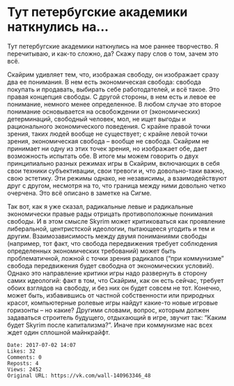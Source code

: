 # Тут петербугские академики наткнулись на...

Тут петербугские академики наткнулись на мое раннее творчество. Я перечитываю, и как-то сложно, да? Скажу пару слов о том, зачем это всё.
 
Скайрим удивляет тем, что, изображая свободу, он изображает сразу два ее понимания. В нем есть экономическая свобода: свобода покупать и продавать, выбирать себе работодателей, и всё такое. Это правая концепция свободы. С другой стороны, в нем есть и левое ее понимание, немного менее определенное. В любом случае это второе понимание основывается на освобождении от (экономических) детерминаций, свободный человек, мол, не ищет выгоды и рационального экономического поведения. С крайне правой точки зрения, таких людей вообще не существует; с крайне левой точки зрения, экономическая свобода – вообще не свобода. Скайрим не принимает ни одну из этих точек зрения, но изображает обе, дает возможность испытать обе. В итоге мы можем говорить о двух принципиально разных режимах игры в Скайрим, включающих в себя свои техники субъективации, свои тревоги и, что довольно-таки важно, свою эстетику. Эти режимы однако, не независимы, а взаимодействуют друг с другом, несмотря на то, что граница между ними довольно четко очерчена. Это всё описано в заметке на Сигме.
 
Так вот, как я уже сказал, радикальные левые и радикальные экономически правые рады отрицать противоположные понимания свободы. И в этом смысле Skyrim может критиковаться как проявление либеральной, центристской идеологии, пытающееся угодить и тем и другим. Взаимозависимость между двумя пониманиями свободы (например, тот факт, что свобода передвижения требует соблюдения определенных экономических требований) может быть проблематичной, ложной с точки зрения радикалов (“при коммунизме” свобода передвижения будет свободна от экономических условий). Однако это направление критики игры надо развернуть в сторону самих идеологий: факт в том, что Скайрим, как он есть сейчас, требует обоих взглядов на свободу, и без них он будет совсем не тот. Конечно, может быть, избавившись от частной собственности или природных красот, компьютерные ролевые игры найдут какие-то новые игровые горизонты – но какие? Другими словами, вопрос, которым должен задаваться строитель будущего, отдыхающий в игре, звучит так: “Каким будет Skyrim после капитализма?”. Иначе при коммунизме нас всех ждет один сплошной майнкрайфт.

    Date: 2017-07-02 14:07
    Likes: 32
    Comments: 0
    Reposts: 4
    Views: 2452
    Original URL: https://vk.com/wall-140963346_48

